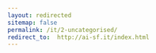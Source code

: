 ```yaml
---
layout: redirected
sitemap: false
permalink: /it/2-uncategorised/
redirect_to:  http://ai-sf.it/index.html
---
```

